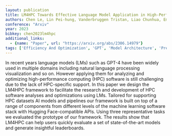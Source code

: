 ```yaml
---
layout: publication
title: LM4HPC Towards Effective Language Model Application in High-Performance Computing
authors: Chen Le, Lin Pei-hung, Vanderbruggen Tristan, Liao Chunhua, Emani Murali, De Supinski Bronis
conference: "Arxiv"
year: 2023
bibkey: chen2023lm4hpc
additional_links:
  - {name: "Paper", url: "https://arxiv.org/abs/2306.14979"}
tags: ['Efficiency And Optimization', 'GPT', 'Model Architecture', 'Pretraining Methods', 'Reinforcement Learning', 'Tools']
---
```

In recent years language models (LMs) such as GPT-4 have been widely used in multiple domains including natural language processing visualization and so on. However applying them for analyzing and optimizing high-performance computing (HPC) software is still challenging due to the lack of HPC-specific support. In this paper we design the LM4HPC framework to facilitate the research and development of HPC software analyses and optimizations using LMs. Tailored for supporting HPC datasets AI models and pipelines our framework is built on top of a range of components from different levels of the machine learning software stack with Hugging Face-compatible APIs. Using three representative tasks we evaluated the prototype of our framework. The results show that LM4HPC can help users quickly evaluate a set of state-of-the-art models and generate insightful leaderboards.
